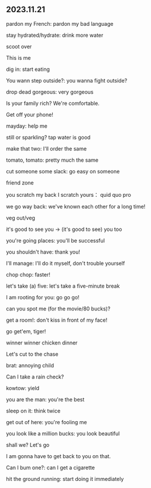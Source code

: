 ## 2023.11.21

pardon my French: pardon my bad language

stay hydrated/hydrate: drink more water

scoot over

This is me

dig in: start eating

You wann step outside?: you wanna fight outside?

drop dead gorgeous: very gorgeous

Is your family rich? We're comfortable.

Get off your phone!

mayday: help me

still or sparkling? tap water is good

make that two: I'll order the same

tomato, tomato: pretty much the same

cut someone some slack: go easy on someone

friend zone

you scratch my back I scratch yours： quid quo pro

we go way back: we've known each other for a long time!

veg out/veg

it's good to see you -> (it's good to see) you too

you're going places: you'll be successful

you shouldn't have: thank you!

I'll manage: I'll do it myself, don't trouble yourself

chop chop: faster!

let's take (a) five: let's take a five-minute break

I am rooting for you: go go go!

can you spot me (for the movie/80 bucks)?

get a room!: don't kiss in front of my face!

go get'em, tiger!

winner winner chicken dinner

Let's cut to the chase

brat: annoying child

Can I take a rain check?

kowtow: yield

you are the man: you're the best

sleep on it: think twice

get out of here: you're fooling me

you look like a million bucks: you look beautiful

shall we? Let's go

I am gonna have to get back to you on that.

Can I bum one?: can I get a cigarette

hit the ground running: start doing it immediately
